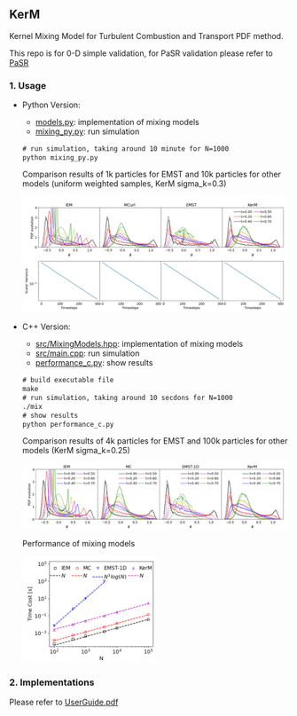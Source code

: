 ## KerM

Kernel Mixing Model for Turbulent Combustion and Transport PDF method.

This repo is for 0-D simple validation, for PaSR validation please refer to [PaSR](https://github.com/SuXY15/PaSR)

### 1. Usage

+ Python Version:
  + [models.py](models.py): implementation of mixing models
  + [mixing_py.py](mixing_py.py): run simulation

  ```shell
  # run simulation, taking around 10 minute for N=1000
  python mixing_py.py
  ```

  Comparison results of 1k particles for EMST and 10k particles for other models (uniform weighted samples, KerM sigma_k=0.3)
  
  ![](figs/py_PoF_1996_Fig9b_comparison_uniform_1000&10000.png)

+ C++ Version:
  + [src/MixingModels.hpp](src/MixingModels.hpp): implementation of mixing models
  + [src/main.cpp](src/main.cpp): run simulation
  + [performance_c.py](performance_c.py): show results

  ```shell
  # build executable file
  make 
  # run simulation, taking around 10 secdons for N=1000
  ./mix
  # show results
  python performance_c.py
  ```

  Comparison results of 4k particles for EMST and 100k particles for other models (KerM sigma_k=0.25)

  ![](figs/c++_PoF_1996_Fig9b_comparison_4000&100000.png)
  
  Performance of mixing models
  
  <img src="figs/c++_PoF_1996_Fig9b_performance.png" alt="c++_PoF_1996_Fig9b_performance" style="width:50%;" />
  
  

### 2. Implementations

Please refer to [UserGuide.pdf](UserGuide.pdf)


